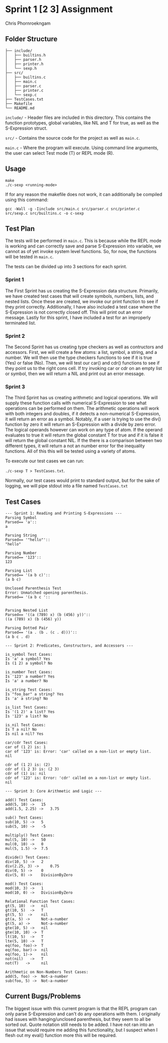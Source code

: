 # Sprint 1 [2 3] Assignment
 Chris Phornroekngam

## Folder Structure

```
├── include/
│   ├── builtins.h
│   ├── parser.h
│   ├── printer.h
│   └── sexp.h
├── src/
│   ├── builtins.c
│   ├── main.c
│   ├── parser.c
│   ├── printer.c
│   └── sexp.c
├── TestCases.txt
├── Makefile
└── README.md
```

`include/` - Header files are included in this directory. This contains the function prototypes, global variables, like NIL and T for true, as well as the S-Expression struct.

`src/` - Contains the source code for the project as well as `main.c`.

`main.c` - Where the program will execute. Using command line arguments, the user can select Test mode (T) or REPL mode (R).

## Usage
```
make
./c-sexp <running-mode>
```

If for any reason the makefile does not work, it can additionally be compiled using this command:

```
gcc -Wall -g -Iinclude src/main.c src/parser.c src/printer.c src/sexp.c src/builtins.c -o c-sexp
```

## Test Plan

The tests will be performed in `main.c`. This is because while the REPL mode is working and can correctly save and parse S-Expression into variable, we cannot as of yet invoke system level functions. So, for now, the functions will be tested in `main.c`. 

The tests can be divided up into 3 sections for each sprint.

### Sprint 1
The First Sprint has us creating the S-Expression data structure. Primarily, we have created test cases that will create symbols, numbers, lists, and nested lists. Once these are created, we invoke our print function to see if they print correctly. Additionally, I have also included a test case where the S-Expression is not correctly closed off. This will print out an error message. Lastly for this sprint, I have included a test for an improperly terminated list.

### Sprint 2
The Second Sprint has us creating type checkers as well as contructors and accessors. First, we will create a few atoms: a list, symbol, a string, and a number. We will then use the type checkers functions to see if it is true (Yes) or false (No). Then, we will test our car() and cdr() functions to see if they point us to the right cons cell. If try invoking car or cdr on an empty list or symbol, then we will return a NIL and print out an error message.

### Sprint 3
The Third Sprint has us creating arithmetic and logical operations. We will supply these function calls with numerical S-Expression to see what operations can be performed on them. The arithmetic operations will work with both integers and doubles, if it detects a non-numerical S-Expression, it will return an error as a symbol. Notably, if a user is trying to use the div() function by zero it will return an S-Expression with a divide by zero error. The logical operands however can work on any type of atom. If the operand evaluates to true it will return the global constant T for true and if it is false it will return the global constant NIL. If the there is a comparison between two different types, it will return a not an number error for the inequality functions. All of this this will be tested using a variety of atoms.

To execute our test cases we can run: 

`./c-sexp T > TestCases.txt`.

Normally, our test cases would print to standard output, but for the sake of logging, we will pipe stdout into a file named `TestCases.txt`

## Test Cases
```
--- Sprint 1: Reading and Printing S-Expressions ---
Parsing Symbol
Parsed== 'a':: 
a

Parsing String
Parsed== '"hello"':: 
"hello"

Parsing Number
Parsed== '123':: 
123

Parsing List
Parsed== '(a b c)':: 
(a b c)

Unclosed Parenthesis Test
Error: Unmatched opening parenthesis.
Parsed== '(a b c ':: 


Parsing Nested List
Parsed== '((a (789) x) (b (456) y))':: 
((a (789) x) (b (456) y))

Parsing Dotted Pair
Parsed== '(a . (b . (c . d)))':: 
(a b c . d)

--- Sprint 2: Predicates, Constructors, and Accessors ---

is_symbol Test Cases:
Is 'a' a symbol? Yes
Is (1 2) a symbol? No

is_number Test Cases:
Is '123' a number? Yes
Is 'a' a number? No

is_string Test Cases:
Is "foo_bar" a string? Yes
Is 'a' a string? No

is_list Test Cases:
Is '(1 2)' a list? Yes
Is '123' a list? No

is_nil Test Cases:
Is T a nil? No
Is nil a nil? Yes

car/cdr Test Cases:
car of (1 2) is: 1
car of '123' is: Error: 'car' called on a non-list or empty list.
nil

cdr of (1 2) is: (2)
cdr of (1 2 3) is: (2 3)
cdr of (1) is: nil
cdr of '123' is: Error: 'cdr' called on a non-list or empty list.
nil

--- Sprint 3: Core Arithmetic and Logic ---

add() Test Cases:
add(5, 10) -> 	15
add(1.5, 2.25) -> 	3.75

sub() Test Cases:
sub(10, 5) -> 	5
sub(5, 10) -> 	-5

multiply() Test Cases:
mul(5, 10) -> 	50
mul(0, 10) -> 	0
mul(5, 1.5) -> 	7.5

divide() Test Cases:
div(10, 5) -> 	2
div(2.25, 3) -> 	0.75
div(0, 5) -> 	0
div(5, 0) -> 	DivisionByZero

mod() Test Cases:
mod(10, 3) -> 	1
mod(10, 0) -> 	DivisionByZero

Relational Function Test Cases:
gt(5, 10)  -> 	nil
gt(10, 5)  -> 	T
gt(5, 5)  -> 	nil
gt(a, 5) -> 	Not-a-number
gt(5, a) -> 	Not-a-number
gte(10, 5) -> 	nil
gte(10, 10) -> 	T
lt(10, 5)  -> 	T
lte(5, 10) -> 	T
eq(foo, foo)-> 	T
eq(foo, bar)-> 	nil
eq(foo, 1)-> 	nil
not(nil)   -> 	T
not(T)   -> 	nil

Arithmetic on Non-Numbers Test Cases:
add(5, foo) -> 	Not-a-number
sub(foo, 5) -> 	Not-a-number
```

## Current Bugs/Problems
The biggest issue with this current program is that the REPL program can only parse S-Expression and can't do any operations with them. I originally had issues with hanging/unclosed parenthesis, but they seem to all be sorted out. Quote notation still needs to be added. I have not ran into an issue that would require me adding this functionality, but I suspect when I flesh out my eval() function more this will be required.